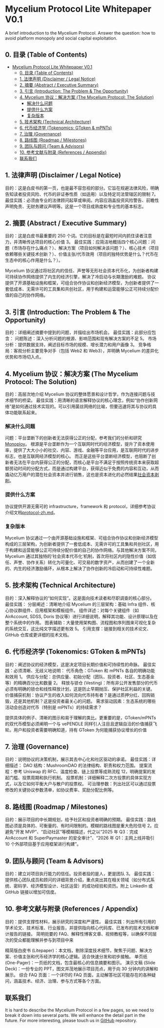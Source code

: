 # Mycelium Protocol Lite Whitepaper V0.1
A brief introduction to the Mycelium Protocol.
Answer the question: how to avoid platform monopoly and social capital exploitation.
## 0. 目录 (Table of Contents)
- [Mycelium Protocol Lite Whitepaper V0.1](#mycelium-protocol-lite-whitepaper-v01)
  - [0. 目录 (Table of Contents)](#0-目录-table-of-contents)
  - [1. 法律声明 (Disclaimer / Legal Notice)](#1-法律声明-disclaimer--legal-notice)
  - [2. 摘要 (Abstract / Executive Summary)](#2-摘要-abstract--executive-summary)
  - [3. 引言 (Introduction: The Problem \& The Opportunity)](#3-引言-introduction-the-problem--the-opportunity)
  - [4. Mycelium 协议：解决方案 (The Mycelium Protocol: The Solution)](#4-mycelium-协议解决方案-the-mycelium-protocol-the-solution)
    - [解决什么问题](#解决什么问题)
    - [提供什么方案](#提供什么方案)
    - [复杂版本](#复杂版本)
  - [5. 技术架构 (Technical Architecture)](#5-技术架构-technical-architecture)
  - [6. 代币经济学 (Tokenomics: GToken \& mPNTs)](#6-代币经济学-tokenomics-gtoken--mpnts)
  - [7. 治理 (Governance)](#7-治理-governance)
  - [8. 路线图 (Roadmap / Milestones)](#8-路线图-roadmap--milestones)
  - [9. 团队与顾问 (Team \& Advisors)](#9-团队与顾问-team--advisors)
  - [10. 参考文献与附录 (References / Appendix)](#10-参考文献与附录-references--appendix)
  - [联系我们](#联系我们)
## 1. 法律声明 (Disclaimer / Legal Notice)
目的：这是白皮书的第一页，也是最不容忽视的部分。它旨在规避法律风险，明确告知读者投资风险、代币的非证券性质（如适用）以及特定司法管辖区的限制 7。
最佳实践：必须由专业的法律顾问起草或审阅。内容应涵盖投资风险警告、前瞻性声明免责、无财务建议声明等。这是一个项目成熟度和专业性的基本标志。
## 2. 摘要 (Abstract / Executive Summary)
目的：这是白皮书最重要的 250 个词。它的目标是在最短时间内抓住读者注意力，并清晰传达项目的核心价值 3。
最佳实践：应简洁地概括四个核心问题：问题（市场存在什么痛点？）、解决方案（项目如何解决该问题？）、核心技术（项目依赖哪些关键技术创新？）、价值主张/代币效用（项目的独特优势是什么？代币在生态中的核心作用是什么？）。

Mycelium 协议通过将社区内的信任、声誉等无形社会资本代币化，为创新者构建可持续协作网络提供了内生的经济引擎，解决了冷启动与长期激励的难题。
协议提供了开源基础设施和框架，可组合协作协议和创新经济模型，为创新者提供了一套低成本、无需许可的工具集和共创社区，用于构建和运营能够公正可持续分配价值的自己的协作网络。

## 3. 引言 (Introduction: The Problem & The Opportunity)
目的：详细阐述摘要中提到的问题，并描绘出市场机会。
最佳实践：此部分应包含：
问题陈述：深入分析问题的根源、影响范围和现有解决方案的不足 5。
市场分析：提供数据支持，阐述目标市场的规模、增长潜力和用户画像 3。
竞争格局：客观分析主要竞争对手（包括 Web2 和 Web3），并明确 Mycelium 的差异化优势和市场切入点。
## 4. Mycelium 协议：解决方案 (The Mycelium Protocol: The Solution)
目的：高层次地介绍 Mycelium 协议的整体愿景和设计哲学，作为连接问题与技术细节的桥梁。
最佳实践：用清晰的语言解释协议的核心理念，例如“协作创新网络”是如何通过技术实现的。可以引用菌丝网络的比喻，但要迅速将其与协议的具体功能联系起来。


### 解决什么问题
问题：平台垄断下的创新者无法获得公正的分配，参考我们的分析和研究[Monoploy](./monoploy-zh.md)。
根源是平台垄断作为一个互联网时代的经济模型，提升了资本使用率，提供了大大小小的社交、内容、游戏、金融等平台应用，是互联网时代的进步标志，也是互联网经济模型的核心。
而正是这些平台垄断经济模型，也阻断了创新者无法在平台内获得公正的分配，而核心是平台不满足于按照传统资本来获取超额劳动时间的分配方式，而是通过构建平台，获得近似于免费的内容和互动，从而撬动亿万用户的潜在社会资本并进行销售，这也是资本进化的必然结果[社会资本剥削](./social-capital-exploitation-zh.md)。

### 提供什么方案

协议提供开源无需可的 infrastructure，framework 和 protocol，详细参考协议介绍文档[protocol-zh.md](./protocol-zh.md)。
### 复杂版本
Mycelium 协议通过一个由开源基础设施和框架、可组合协作协议和创新经济模型构成的三层架构，为创新者提供了一套低成本、无需许可的工具集和共创社区，用于构建和运营能够公正可持续分配价值的自己的协作网络。与其他解决方案不同，Mycelium 通过其独特的‘社会资本代币化’机制，首次将社区内的隐性价值（如信任、声誉、协作关系）转化为可量化、可交易的数字资产，从而创建了一个全新的、内生的经济激励循环，从根本上解决了协作创新的冷启动和可持续性难题。

## 5. 技术架构 (Technical Architecture)
目的：深入解释协议的“如何实现”。这是面向技术读者和尽职调查的核心部分。
最佳实践：
分层阐述：清晰地介绍 Mycelium 的三层架构：基础 Infra 组件、核心协议群组件、应用框架和模板组件。
组件详述：对每个关键组件（如 AirAccount, SDSS, Doris 协议等）进行详细说明，解释其功能、设计原理以及在整个系统中的作用。
图表辅助：大量使用架构图、流程图和序列图来可视化复杂的系统交互，这比纯文字描述更有效 5。
引用支撑：链接到相关的技术论文、GitHub 仓库或更详细的技术文档。
## 6. 代币经济学 (Tokenomics: GToken & mPNTs)
目的：阐述协议的经济模型，这是决定项目长期价值和可持续性的命脉。
最佳实践：必须清晰、无歧义地说明：
代币角色：GToken 和 mPNTs 各自的明确功能和效用 1。
供应与分配：总供应量、初始分配（团队、投资者、社区、生态基金等）的精确百分比和数量 2。
释放与锁仓 (Vesting)：所有非公开发售部分的代币必须有明确的锁仓和线性释放计划，这是防止早期抛压、保护社区利益的关键。
价值捕获机制：协议产生的收入如何流向代币持有者？是通过质押分红、回购销毁，还是其他机制？这是投资者最关心的问题。
需求驱动因素：生态系统的哪些活动会创造对代币（特别是 mPNTs）的持续需求？

提供具体的例子、清晰的图示和易于理解的类比。更重要的是，GToken/mPNTs 的双代币模型必须阐明一个与 vePENDLE 同样引人注目且逻辑自洽的价值捕获飞轮。用户和投资者需要明确知道，持有 GToken 为何能捕获协议增长的价值
## 7. 治理 (Governance)
目的：说明协议的决策机制，展示其去中心化和社区驱动的承诺。
最佳实践：详细描述：
DAO 结构：MushroomDAO 的法律结构、职责和权力范围。
提案流程：参考 Uniswap 的 RFC、温度检查、链上投票等成熟流程 12，明确提案的发起门槛、投票周期和执行机制。
投票机制：详细解释二次方投票的具体实现方式，以及它如何平衡大户与散户的投票权。
可治理参数：列出社区可以通过投票修改的关键协议参数清单，如协议费率、奖励分配比例等。
## 8. 路线图 (Roadmap / Milestones)
目的：展示项目的中长期规划，给予社区和投资者明确的预期。
最佳实践：路线图必须是具体的、可衡量的、有时间限制的。模糊的路线图是重大危险信号 2。应避免“开发 MVP”、“启动社区”等模糊描述，代之以“2025 年 Q3：完成 AirAccount 和 SuperPaymaster 的安全审计”、“2026 年 Q1：主网上线并吸引 10 个外部项目基于应用框架进行构建”。
## 9. 团队与顾问 (Team & Advisors)
目的：建立对项目执行能力的信任。投资者投的是人，更是团队 3。
最佳实践：提供核心团队成员和顾问的详细背景介绍，重点突出其在相关领域（如分布式系统、密码学、经济模型设计、社区运营）的成功经验和资历。附上 LinkedIn 或 GitHub 链接以增加可信度。
## 10. 参考文献与附录 (References / Appendix)
目的：提供支撑性材料，展示研究的深度和严谨性。
最佳实践：列出所有引用的学术论文、技术标准、行业报告，并提供指向核心代码库、已发布的技术文档和审计报告的链接。
简明扼要的 FAQ、解释性博客文章、视频教程等，以确保不同层次的受众都能理解并参与到项目中来

精简版白皮书 (Litepaper)：本文档，剔除深度技术细节，聚焦于问题、解决方案、价值主张和代币经济学的核心逻辑。适合快速分发和初步接触。
单页纸 (One-Pager)：一页纸的文档，包含最核心的信息摘要和图示。
演示文稿 (Slide Deck)：一份专业的 PPT，图文并茂地展示项目亮点，用于向 30 分钟内的讲解和展示。
综合 FAQ 页面：一个详尽的 FAQ 页面，主动解答社区可能存在的各种疑问，涵盖技术、经济、治理、参与方式等各个方面。 

## 联系我们
It is hard to describe the Mycelium Protocol in a few pages, so we need to break it down into several parts.
We will enhance the detail part in the future. For more interesting, please touch us in [GitHub](https://github.com/MushroomDAO/MyceliumProtocol) repository.